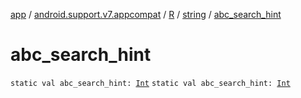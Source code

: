[app](../../../index.md) / [android.support.v7.appcompat](../../index.md) / [R](../index.md) / [string](index.md) / [abc_search_hint](./abc_search_hint.md)

# abc_search_hint

`static val abc_search_hint: `[`Int`](https://kotlinlang.org/api/latest/jvm/stdlib/kotlin/-int/index.html)
`static val abc_search_hint: `[`Int`](https://kotlinlang.org/api/latest/jvm/stdlib/kotlin/-int/index.html)